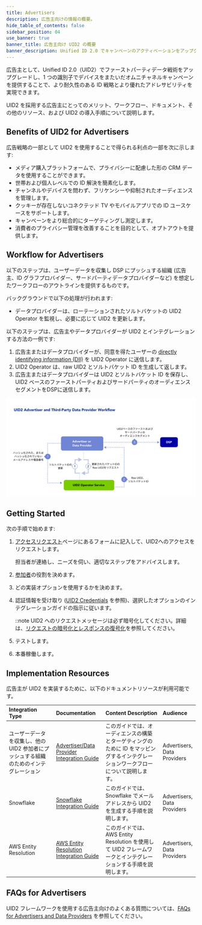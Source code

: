 ```yaml
---
title: Advertisers
description: 広告主向けの情報の概要。
hide_table_of_contents: false
sidebar_position: 04
use_banner: true
banner_title: 広告主向け UID2 の概要
banner_description: Unified ID 2.0 でキャンペーンのアクティベーションをアップグレードしましょう。
---
```


広告主として、Unified ID 2.0（UID2）でファーストパーティデータ戦術をアップグレードし、1 つの識別子でデバイスをまたいだオムニチャネルキャンペーンを提供することで、より耐久性のある ID 戦略とより優れたアドレサビリティを実現できます。

UID2 を採用する広告主にとってのメリット、ワークフロー、ドキュメント、その他のリソース、および UID2 の導入手順について説明します。

## Benefits of UID2 for Advertisers

広告戦略の一部として UID2 を使用することで得られる利点の一部を次に示します:
- メディア購入プラットフォームで、プライバシーに配慮した形の CRM データを使用することができます。
- 世帯および個人レベルでの ID 解決を簡素化します。
- チャンネルやデバイスを問わず、フリケンシーや抑制されたオーディエンスを管理します。
- クッキーが存在しないコネクテッド TV やモバイルアプリでの ID ユースケースをサポートします。
- キャンペーンをより総合的にターゲティングし測定します。
- 消費者のプライバシー管理を改善することを目的として、オプトアウトを提供します。

## Workflow for Advertisers

以下のステップは、ユーザーデータを収集し DSP にプッシュする組織 (広告主、ID グラフプロバイダー、サードパーティデータプロバイダーなど) を想定したワークフローのアウトラインを提供するものです。

バックグラウンドで以下の処理が行われます:
* データプロバイダーは、ローテーションされたソルトバケットの UID2 Operator を監視し、必要に応じて UID2 を更新します。

以下のステップは、広告主やデータプロバイダーが UID2 とインテグレーションする方法の一例です:

1. 広告主またはデータプロバイダーが、同意を得たユーザーの [directly identifying information (DII)](../ref-info/glossary-uid.md#gl-dii) を UID2 Operator に送信します。
2. UID2 Operator は、raw UID2 とソルトバケット ID を生成して返します。
3. 広告主またはデータプロバイダーは UID2 とソルトバケット ID を保存し、UID2 ベースのファーストパーティおよびサードパーティのオーディエンスセグメントをDSPに送信します。

![Data Provider Workflow](images/UID2AdvertiserAndThirdPartyDataProviderWorkflow.jpg)

## Getting Started

次の手順で始めます:

1. [アクセスリクエスト](/request-access)ページにあるフォームに記入して、UID2へのアクセスをリクエストします。

   担当者が連絡し、ニーズを伺い、適切なステップをアドバイスします。
1. [参加者](../intro.md#participants)の役割を決めます。
1. どの実装オプションを使用するかを決めます。
1. 認証情報を受け取り ([UID2 Credentials](../getting-started/gs-credentials.md) を参照)、選択したオプションのインテグレーションガイドの指示に従います。

   ::note
   UID2 へのリクエストメッセージは必ず暗号化してください。詳細は、[リクエストの暗号化とレスポンスの復号化](../getting-started/gs-encryption-decryption.md)を参照してください。
1. テストします。
1. 本番稼働します。

## Implementation Resources

広告主が UID2 を実装するために、以下のドキュメントリソースが利用可能です。

|                                        Integration Type                                        |                                       Documentation                                       |                                                                                        Content Description                                                                                         |            Audience             |
| :--------------------------------------------------------------------------------------------- | :---------------------------------------------------------------------------------------- | :------------------------------------------------------------------------------------------------------------------------------------------------------------------------------------------------- | :------------------------------ |
| ユーザーデータを収集し、他の UID2 参加者にプッシュする組織のためのインテグレーション | [Advertiser/Data Provider Integration Guide](../guides/advertiser-dataprovider-guide.md) | このガイドでは、オーディエンスの構築とターゲティングのために ID をマッピングするインテグレーションワークフローについて説明します。 | Advertisers,<br/>Data Providers |
| Snowflake | [Snowflake Integration Guide](../guides/snowflake_integration.md) | このガイドでは、Snowflake でメールアドレスから UID2 を生成する手順を説明します。 | Advertisers,<br/>Data Providers |
| AWS Entity Resolution | [AWS Entity Resolution Integration Guide](../guides/integration-aws-entity-resolution.md) | このガイドでは、AWS Entity Resolution を使用して UID2 フレームワークとインテグレーションする手順を説明します。 | Advertisers,<br/>Data Providers |

## FAQs for Advertisers

UID2 フレームワークを使用する広告主向けのよくある質問については、[FAQs for Advertisers and Data Providers](../getting-started/gs-faqs.md#faqs-for-advertisers-and-data-providers) を参照してください。